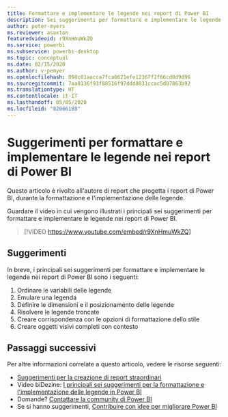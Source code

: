 ```yaml
---
title: Formattare e implementare le legende nei report di Power BI
description: Sei suggerimenti per formattare e implementare le legende negli oggetti visivi dei report di Power BI, in Power BI Desktop o nel servizio Power BI.
author: peter-myers
ms.reviewer: asaxton
featuredvideoid: r9XnHmuWkZQ
ms.service: powerbi
ms.subservice: powerbi-desktop
ms.topic: conceptual
ms.date: 02/15/2020
ms.author: v-pemyer
ms.openlocfilehash: 098c01aacca7fca0621efe12367f2f66cd0d9d96
ms.sourcegitcommit: 7aa0136f93f88516f97ddd8031ccac5d07863b92
ms.translationtype: HT
ms.contentlocale: it-IT
ms.lasthandoff: 05/05/2020
ms.locfileid: "82066108"
---
```

# <a name="tips-to-format-and-implement-legends-in-power-bi-reports"></a>Suggerimenti per formattare e implementare le legende nei report di Power BI

Questo articolo è rivolto all'autore di report che progetta i report di Power BI, durante la formattazione e l'implementazione delle legende.

Guardare il video in cui vengono illustrati i principali sei suggerimenti per formattare e implementare le legende nei report di Power BI.

> [!VIDEO https://www.youtube.com/embed/r9XnHmuWkZQ]

## <a name="tips"></a>Suggerimenti

In breve, i principali sei suggerimenti per formattare e implementare le legende nei report di Power BI sono i seguenti:

1. Ordinare le variabili delle legende
1. Emulare una legenda
1. Definire le dimensioni e il posizionamento delle legende
1. Risolvere le legende troncate
1. Creare corrispondenza con le opzioni di formattazione dello stile
1. Creare oggetti visivi completi con contesto

## <a name="next-steps"></a>Passaggi successivi

Per altre informazioni correlate a questo articolo, vedere le risorse seguenti:

- [Suggerimenti per la creazione di report straordinari](../desktop-tips-and-tricks-for-creating-reports.md)
- Video biDezine: [I principali sei suggerimenti per la formattazione e l'implementazione delle legende in Power BI](https://www.youtube.com/watch?v=r9XnHmuWkZQ)
- Domande? [Contattare la community di Power BI](https://community.powerbi.com/)
- Se si hanno suggerimenti, [Contribuire con idee per migliorare Power BI](https://ideas.powerbi.com)
